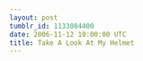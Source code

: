 ```yaml
---
layout: post
tumblr_id: 1133084400  
date: 2006-11-12 10:00:00 UTC
title: Take A Look At My Helmet
---
```


<object width="425" height="350"><param name="movie" value="http://www.youtube.com/v/h3wSQo_gxXY"></param><param name="wmode" value="transparent"></param><embed src="//www.youtube.com/v/h3wSQo_gxXY" type="application/x-shockwave-flash" wmode="transparent" width="425" height="350"></embed></object>
